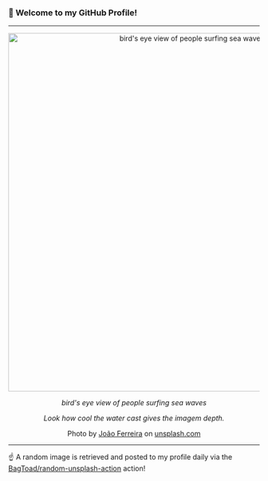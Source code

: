 ### 👋 Welcome to my GitHub Profile!

----

<div align="center">
  <img width="720" src="https://images.unsplash.com/photo-1521734514390-255a6ad11206?crop=entropy&cs=tinysrgb&fit=max&fm=jpg&ixid=M3w1NTI0OTR8MHwxfHJhbmRvbXx8fHx8fHx8fDE3MTY3OTAyNzB8&ixlib=rb-4.0.3&q=80&w=1080" alt="bird's eye view of people surfing sea waves">
  
  <em>bird's eye view of people surfing sea waves</em>
  
  <em>Look how cool the water cast gives the imagem depth.</em>
  
  Photo by [João Ferreira](http://www.instagram.com/joaopedrodesign) on [unsplash.com](https://unsplash.com/)
</div>

----

☝️ A random image is retrieved and posted to my profile daily via the [BagToad/random-unsplash-action](https://github.com/BagToad/random-unsplash-action) action!
